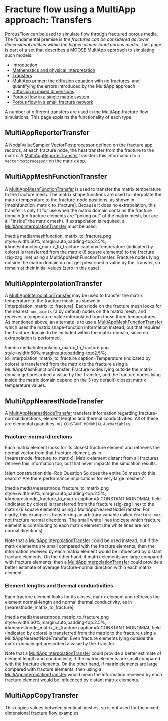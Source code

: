 # Fracture flow using a MultiApp approach: Transfers

PorousFlow can be used to simulate flow through fractured porous media.  The fundamental premise is *the fractures can be considered as lower dimensional entities within the higher-dimensional porous media*.  This page is part of a set that describes a MOOSE MultiApp approach to simulating such models:

- [Introduction](multiapp_fracture_flow_introduction.md)
- [Mathematics and physical interpretation](multiapp_fracture_flow_equations.md)
- [Transfers](multiapp_fracture_flow_transfers.md)
- [MultiApp primer](multiapp_fracture_flow_primer.md): the diffusion equation with no fractures, and quantifying the errors introduced by the MultiApp approach
- [Diffusion in mixed dimensions](multiapp_fracture_flow_diffusion.md)
- [Porous flow in a single matrix system](multiapp_fracture_flow_PorousFlow_2D.md)
- [Porous flow in a small fracture network](multiapp_fracture_flow_PorousFlow_3D.md)

A number of different transfers are used in the MultiApp fracture flow simulations.  This page explains the functionality of each type.

## MultiAppReporterTransfer

A [NodalValueSampler](NodalValueSampler.md) VectorPostprocessor defined on the fracture app records, at each fracture node, the heat transfer from the fracture to the matrix.  A [MultiAppReporterTransfer](MultiAppReporterTransfer.md) transfers this information to a `VectorPostprocessor` on the matrix app.


## MultiAppMeshFunctionTransfer

A [MultiAppMeshFunctionTransfer](MultiAppMeshFunctionTransfer.md) is used to transfer the matrix temperature to the fracture mesh.  The matrix shape functions are used to interpolate the matrix temperature to the fracture-node positions, as shown in [meshfunction_matrix_to_fracture].  Because it does no extrapolation, this transfer is only fit for use when the matrix domain contains the fracture domain (no fracture elements are "poking out" of the matrix mesh, but are all "inside" the matrix mesh).  If extrapolation is required, a [MultiAppInterpolationTransfer](MultiAppInterpolationTransfer.md) must be used.

!media media/meshfunction_matrix_to_fracture.png
	style=width:60%;margin:auto;padding-top:2.5%;
	id=meshfunction_matrix_to_fracture
	caption=Temperature (indicated by colors) is transferred from the matrix (6 square elements) to the fracture (zig-zag line) using a MultiAppMeshFunctionTransfer.  Fracture nodes lying outside the matrix domain do not get prescribed a value by the Transfer, so remain at their initial values (zero in this case).

## MultiAppInterpolationTransfer

A [MultiAppInterpolationTransfer](MultiAppInterpolationTransfer.md) may be used to transfer the matrix temperature to the fracture mesh, as shown in [interpolation_matrix_to_fracture].  Each node on the fracture mesh looks for the nearest `num_points` (3 by default) nodes on the matrix mesh, and receives a temperature value interpolated from those three temperatures.  As mentioned above, an alternate is to use a [MultiAppMeshFunctionTransfer](MultiAppMeshFunctionTransfer.md) which uses the matrix shape-function information instead, but that requires the fracture domain to be included within the matrix domain, since no extrapolation is performed.

!media media/interpolation_matrix_to_fracture.png
	style=width:60%;margin:auto;padding-top:2.5%;
	id=interpolation_matrix_to_fracture
	caption=Temperature (indicated by colors) is transferred from the matrix to the fracture using a MultiAppMeshFunctionTransfer.  Fracture nodes lying outside the matrix domain get prescribed a value by the Transfer, and the fracture nodes lying inside the matrix domain depend on the 3 (by default) closest matrix temperature values.

## MultiAppNearestNodeTransfer

A [MultiAppNearestNodeTransfer](MultiAppNearestNodeTransfer.md) transfers information regarding fracture-normal directions, element lengths and thermal conductivities.  All of these are elemental quantities, viz `CONSTANT MONOMIAL` `AuxVariables`.

### Fracture-normal directions

Each matrix element looks for its closest fracture element and retrieves the normal vector from that fracture element, as in [nearestnode_fracture_to_matrix].  Matrix element distant from all fractures retrieve this information too, but that never impacts the simulation results.

!alert construction title=Rob Question
So does the entire 3d mesh do this search?  Are there performance implications for very large meshes?


!media media/nearestnode_fracture_to_matrix.png
	style=width:60%;margin:auto;padding-top:2.5%;
	id=nearestnode_fracture_to_matrix
	caption=A CONSTANT MONOMIAL field (indicated by colors) is transferred from the fracture (zig-zag line) to the matrix (6 square elements) using a MultiAppNearestNodeTransfer.  For clarity, this example is transferring an arbitrary variable called `fracture_var`, not fracture normal directions.  The small white lines indicate which fracture element is contributing to each matrix element (the white lines are not normal directions).


Note that a [MultiAppInterpolationTransfer](MultiAppInterpolationTransfer.md) could be used instead, but if the matrix elements are small compared with the fracture elements, then the information received by each matrix element would be influenced by distant fracture elements.  On the other hand, if matrix elements are large compared with fracture elements, then a [MultiAppInterpolationTransfer](MultiAppInterpolationTransfer.md) could provide a better estimate of average fracture-normal direction within each matrix element.

### Element lengths and thermal conductivities

Each fracture element looks for its closest matrix element and retrieves the element normal-length and normal thermal conductivity, as in [nearestnode_matrix_to_fracture].

!media media/nearestnode_matrix_to_fracture.png
	style=width:60%;margin:auto;padding-top:2.5%;
	id=nearestnode_matrix_to_fracture
	caption=A CONSTANT MONOMIAL field (indicated by colors) is transferred from the matrix to the fracture using a MultiAppNearestNodeTransfer.  Even fracture elements lying outside the matrix domain get prescribed a value by the Transfer.

Note that a [MultiAppInterpolationTransfer](MultiAppInterpolationTransfer.md) could provide a better estimate of element length and conductivity, if the matrix elements are small compared with the fracture elements.  On the other hand, if matrix elements are large compared with fracture elements, then using a [MultiAppInterpolationTransfer](MultiAppInterpolationTransfer.md) would mean the information received by each fracture element would be influenced by distant matrix elements.

## MultiAppCopyTransfer

This copies values between identical meshes, so is not used for the mixed-dimensional fracture flow examples.
